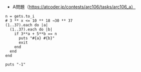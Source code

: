 - A問題（https://atcoder.jp/contests/arc106/tasks/arc106_a）

```
n = gets.to_i
# 3 ** x <= 10 ** 18 →30 ** 37
(1..37).each do |a|
  (1..37).each do |b|
    if 3**a + 5**b == n
      puts "#{a} #{b}"
      exit
    end
  end
end

puts "-1"
```
